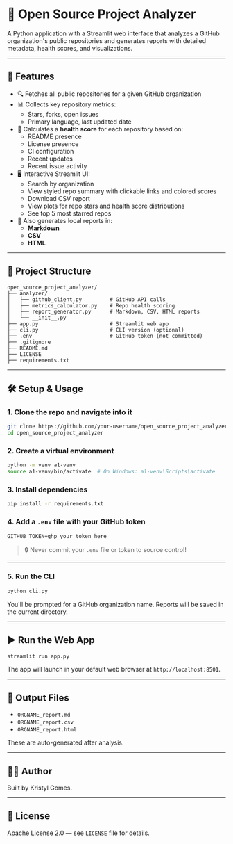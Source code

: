 # 🧠 Open Source Project Analyzer

A Python application with a Streamlit web interface that analyzes a GitHub organization's public repositories and generates reports with detailed metadata, health scores, and visualizations.

---

## 🚀 Features

- 🔍 Fetches all public repositories for a given GitHub organization
- 📊 Collects key repository metrics:
  - Stars, forks, open issues
  - Primary language, last updated date
- 🧪 Calculates a **health score** for each repository based on:
  - README presence
  - License presence
  - CI configuration
  - Recent updates
  - Recent issue activity
- 🖥️ Interactive Streamlit UI:
  - Search by organization
  - View styled repo summary with clickable links and colored scores
  - Download CSV report
  - View plots for repo stars and health score distributions
  - See top 5 most starred repos
- 📝 Also generates local reports in:
  - **Markdown**
  - **CSV**
  - **HTML**

---

## 📁 Project Structure

```
open_source_project_analyzer/
├── analyzer/
│   ├── github_client.py         # GitHub API calls
│   ├── metrics_calculator.py    # Repo health scoring
│   ├── report_generator.py      # Markdown, CSV, HTML reports
│   └── __init__.py
├── app.py                       # Streamlit web app
├── cli.py                       # CLI version (optional)
├── .env                         # GitHub token (not committed)
├── .gitignore
├── README.md
├── LICENSE
├── requirements.txt
```

---

## 🛠 Setup & Usage

### 1. Clone the repo and navigate into it

```bash
git clone https://github.com/your-username/open_source_project_analyzer.git
cd open_source_project_analyzer
```

### 2. Create a virtual environment

```bash
python -m venv a1-venv
source a1-venv/bin/activate  # On Windows: a1-venv\Scripts\activate
```

### 3. Install dependencies

```bash
pip install -r requirements.txt
```

### 4. Add a `.env` file with your GitHub token

```
GITHUB_TOKEN=ghp_your_token_here
```

> 🔒 Never commit your `.env` file or token to source control!

---

### 5. Run the CLI

```bash
python cli.py
```

You'll be prompted for a GitHub organization name. Reports will be saved in the current directory.

---

## ▶️ Run the Web App

```bash
streamlit run app.py
```

The app will launch in your default web browser at `http://localhost:8501`.

---

## 📄 Output Files

- `ORGNAME_report.md`
- `ORGNAME_report.csv`
- `ORGNAME_report.html`

These are auto-generated after analysis.

---

## 👩‍💻 Author

Built by Kristyl Gomes.

---

## 📜 License

Apache License 2.0 — see `LICENSE` file for details.
